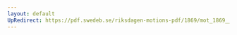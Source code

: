 ```yaml
---
layout: default
UpRedirect: https://pdf.swedeb.se/riksdagen-motions-pdf/1869/mot_1869__ak__00153.pdf
---
```

